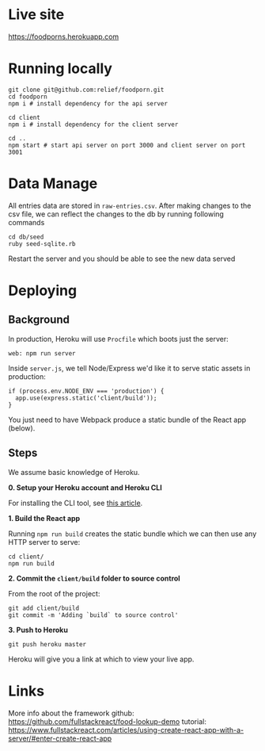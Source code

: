 # Live site 

https://foodporns.herokuapp.com

# Running locally

```
git clone git@github.com:relief/foodporn.git
cd foodporn
npm i # install dependency for the api server

cd client
npm i # install dependency for the client server

cd ..
npm start # start api server on port 3000 and client server on port 3001
```
# Data Manage

All entries data are stored in ```raw-entries.csv```. After making changes to the csv file, we can reflect the changes to the db by running following commands

```
cd db/seed
ruby seed-sqlite.rb
```
Restart the server and you should be able to see the new data served

# Deploying

## Background

In production, Heroku will use `Procfile` which boots just the server:

```
web: npm run server
```

Inside `server.js`, we tell Node/Express we'd like it to serve static assets in production:

```
if (process.env.NODE_ENV === 'production') {
  app.use(express.static('client/build'));
}
```

You just need to have Webpack produce a static bundle of the React app (below).

## Steps

We assume basic knowledge of Heroku.

**0. Setup your Heroku account and Heroku CLI**

For installing the CLI tool, see [this article](https://devcenter.heroku.com/articles/heroku-command-line).

**1. Build the React app**

Running `npm run build` creates the static bundle which we can then use any HTTP server to serve:

```
cd client/
npm run build
```

**2. Commit the `client/build` folder to source control**

From the root of the project:

```
git add client/build
git commit -m 'Adding `build` to source control'
```

**3. Push to Heroku**

```
git push heroku master
```

Heroku will give you a link at which to view your live app.

# Links

More info about the framework 
github: https://github.com/fullstackreact/food-lookup-demo
tutorial: https://www.fullstackreact.com/articles/using-create-react-app-with-a-server/#enter-create-react-app
